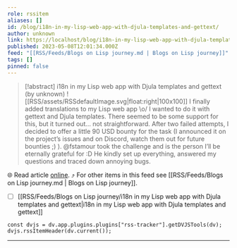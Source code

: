 ```yaml
---
role: rssitem
aliases: []
id: /blog/i18n-in-my-lisp-web-app-with-djula-templates-and-gettext/
author: unknown
link: https://localhost/blog/i18n-in-my-lisp-web-app-with-djula-templates-and-gettext/
published: 2023-05-08T12:01:34.000Z
feed: "[[RSS/Feeds/Blogs on Lisp journey.md | Blogs on Lisp journey]]"
tags: []
pinned: false
---
```


> [!abstract] i18n in my Lisp web app with Djula templates and gettext (by unknown)
> ![[RSS/assets/RSSdefaultImage.svg|float:right|100x100]] I finally added translations to my Lisp web app \o/ I wanted to do it with gettext and Djula templates. There seemed to be some support for this, but it turned out… not straightforward. After two failed attempts, I decided to offer a little 90 USD bounty for the task (I announced it on the project’s issues and on Discord, watch them out for future bounties ;) ). @fstamour took the challenge and is the person I’ll be eternally grateful for :D He kindly set up everything, answered my questions and traced down annoying bugs.

🌐 Read article [online](https://localhost/blog/i18n-in-my-lisp-web-app-with-djula-templates-and-gettext/). ⤴ For other items in this feed see [[RSS/Feeds/Blogs on Lisp journey.md | Blogs on Lisp journey]].

- [ ] [[RSS/Feeds/Blogs on Lisp journey/i18n in my Lisp web app with Djula templates and gettext|i18n in my Lisp web app with Djula templates and gettext]]

~~~dataviewjs
const dvjs = dv.app.plugins.plugins["rss-tracker"].getDVJSTools(dv);
dvjs.rssItemHeader(dv.current());
~~~

- - -

